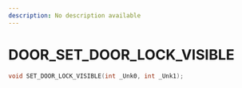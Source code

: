 ```yaml
---
description: No description available 
---
```


# DOOR\_SET_DOOR_LOCK_VISIBLE

```cpp
void SET_DOOR_LOCK_VISIBLE(int _Unk0, int _Unk1);
```
